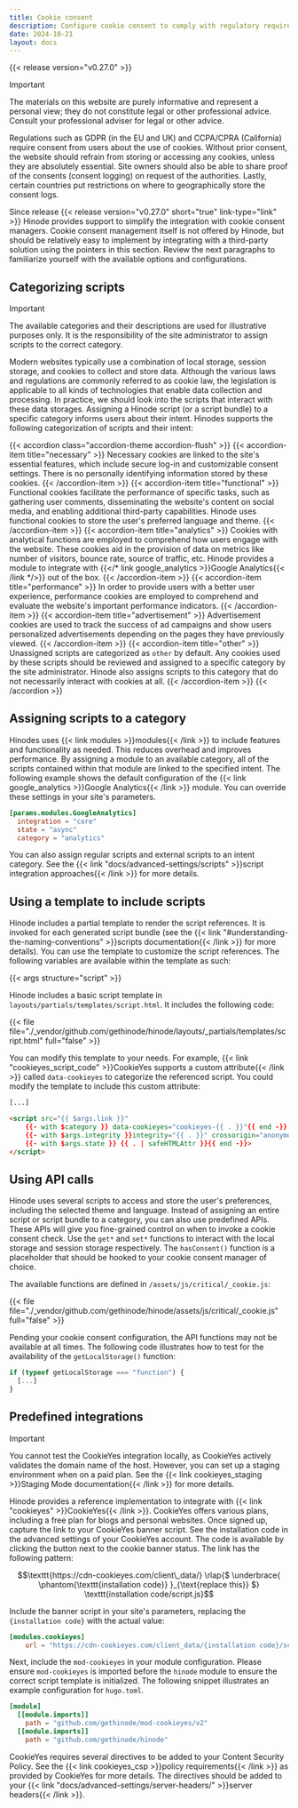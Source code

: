 ```yaml
---
title: Cookie consent
description: Configure cookie consent to comply with regulatory requirements.
date: 2024-10-21
layout: docs
---
```


{{< release version="v0.27.0" >}}

> [!IMPORTANT]
> The materials on this website are purely informative and represent a personal view; they do not constitute legal or other professional advice. Consult your professional adviser for legal or other advice.

Regulations such as GDPR (in the EU and UK) and CCPA/CPRA (California) require consent from users about the use of cookies. Without prior consent, the website should refrain from storing or accessing any cookies, unless they are absolutely essential. Site owners should also be able to share proof of the consents (consent logging) on request of the authorities. Lastly, certain countries put restrictions on where to geographically store the consent logs.

Since release {{< release version="v0.27.0" short="true" link-type="link" >}} Hinode provides support to simplify the integration with cookie consent managers. Cookie consent management itself is not offered by Hinode, but should be relatively easy to implement by integrating with a third-party solution using the pointers in this section. Review the next paragraphs to familiarize yourself with the available options and configurations.

## Categorizing scripts

> [!IMPORTANT]
> The available categories and their descriptions are used for illustrative purposes only. It is the responsibility of the site administrator to assign scripts to the correct category.

Modern websites typically use a combination of local storage, session storage, and cookies to collect and store data. Although the various laws and regulations are commonly referred to as cookie law, the legislation is applicable to all kinds of technologies that enable data collection and processing. In practice, we should look into the scripts that interact with these data storages. Assigning a Hinode script (or a script bundle) to a specific category informs users about their intent. Hinodes supports the following categorization of scripts and their intent:

<!-- markdownlint-disable MD037 -->
{{< accordion class="accordion-theme accordion-flush" >}}
  {{< accordion-item title="necessary" >}}
    Necessary cookies are linked to the site's essential features, which include secure log-in and customizable consent settings. There is no personally identifying information stored by these cookies.
  {{< /accordion-item >}}
  {{< accordion-item title="functional" >}}
    Functional cookies facilitate the performance of specific tasks, such as gathering user comments, disseminating the website's content on social media, and enabling additional third-party capabilities. Hinode uses functional cookies to store the user's preferred language and theme.
  {{< /accordion-item >}}
  {{< accordion-item title="analytics" >}}
    Cookies with analytical functions are employed to comprehend how users engage with the website. These cookies aid in the provision of data on metrics like number of visitors, bounce rate, source of traffic, etc. Hinode provides a module to integrate with {{</* link google_analytics >}}Google Analytics{{< /link */>}} out of the box.
  {{< /accordion-item >}}
  {{< accordion-item title="performance" >}}
    In order to provide users with a better user experience, performance cookies are employed to comprehend and evaluate the website's important performance indicators.
  {{< /accordion-item >}}
  {{< accordion-item title="advertisement" >}}
    Advertisement cookies are used to track the success of ad campaigns and show users personalized advertisements depending on the pages they have previously viewed.
  {{< /accordion-item >}}
  {{< accordion-item title="other" >}}
    Unassigned scripts are categorized as `other` by default. Any cookies used by these scripts should be reviewed and assigned to a specific category by the site administrator. Hinode also assigns scripts to this category that do not necessarily interact with cookies at all.
  {{< /accordion-item >}}
{{< /accordion >}}
<!-- markdownlint-enable MD037 -->

## Assigning scripts to a category

Hinodes uses {{< link modules >}}modules{{< /link >}} to include features and functionality as needed. This reduces overhead and improves performance. By assigning a module to an available category, all of the scripts contained within that module are linked to the specified intent. The following example shows the default configuration of the {{< link google_analytics >}}Google Analytics{{< /link >}} module. You can override these settings in your site's parameters.

```toml
[params.modules.GoogleAnalytics]
  integration = "core"
  state = "async"
  category = "analytics"
```

You can also assign regular scripts and external scripts to an intent category. See the {{< link "docs/advanced-settings/scripts" >}}script integration approaches{{< /link >}} for more details.

## Using a template to include scripts

Hinode includes a partial template to render the script references. It is invoked for each generated script bundle (see the {{< link "#understanding-the-naming-conventions" >}}scripts documentation{{< /link >}} for more details). You can use the template to customize the script references. The following variables are available within the template as such:

{{< args structure="script" >}}

Hinode includes a basic script template in `layouts/partials/templates/script.html`. It includes the following code:

{{< file file="./_vendor/github.com/gethinode/hinode/layouts/_partials/templates/script.html" full="false" >}}

You can modify this template to your needs. For example, {{< link "cookieyes_script_code" >}}CookieYes supports a custom attribute{{< /link >}} called `data-cookieyes` to categorize the referenced script. You could modify the template to include this custom attribute:

```html {hl_lines=[4]}
[...]

<script src="{{ $args.link }}"
    {{- with $category }} data-cookieyes="cookieyes-{{ . }}"{{ end -}}
    {{- with $args.integrity }}integrity="{{ . }}" crossorigin="anonymous"{{ end }}
    {{- with $args.state }} {{ . | safeHTMLAttr }}{{ end -}}>
</script>
```

## Using API calls

Hinode uses several scripts to access and store the user's preferences, including the selected theme and language. Instead of assigning an entire script or script bundle to a category, you can also use predefined APIs. These APIs will give you fine-grained control on when to invoke a cookie consent check. Use the `get*` and `set*` functions to interact with the local storage and session storage respectively. The `hasConsent()` function is a placeholder that should be hooked to your cookie consent manager of choice.

The available functions are defined in `/assets/js/critical/_cookie.js`:

{{< file file="./_vendor/github.com/gethinode/hinode/assets/js/critical/_cookie.js" full="false" >}}

Pending your cookie consent configuration, the API functions may not be available at all times. The following code illustrates how to test for the availability of the `getLocalStorage()` function:

```js
if (typeof getLocalStorage === "function") {
  [...]
}
```

## Predefined integrations

> [!IMPORTANT]
> You cannot test the CookieYes integration locally, as CookieYes actively validates the domain name of the host. However, you can set up a staging environment when on a paid plan. See the {{< link cookieyes_staging >}}Staging Mode documentation{{< /link >}} for more details.

Hinode provides a reference implementation to integrate with {{< link "cookieyes" >}}CookieYes{{< /link >}}. CookieYes offers various plans, including a free plan for blogs and personal websites. Once signed up, capture the link to your CookieYes banner script. See the installation code in the advanced settings of your CookieYes account. The code is available by clicking the button next to the cookie banner status. The link has the following pattern:

```math {class="mb-4"}
\texttt{https://cdn-cookieyes.com/client\_data/}

\rlap{$
    \underbrace{
        \phantom{\texttt{installation code}}
    }_{\text{replace this}}
$}

\texttt{installation code/script.js}
```

Include the banner script in your site's parameters, replacing the `{installation code}` with the actual value:

```toml
[modules.cookieyes]
    url = "https://cdn-cookieyes.com/client_data/{installation code}/script.js"
```

Next, include the `mod-cookieyes` in your module configuration. Please ensure `mod-cookieyes` is imported before the `hinode` module to ensure the correct script template is initialized. The following snippet illustrates an example configuration for `hugo.toml`.

```toml
[module]
  [[module.imports]]
    path = "github.com/gethinode/mod-cookieyes/v2"
  [[module.imports]]
    path = "github.com/gethinode/hinode"
```

CookieYes requires several directives to be added to your Content Security Policy. See the {{< link cookieyes_csp >}}policy requirements{{< /link >}} as provided by CookieYes for more details. The directives should be added to your {{< link "docs/advanced-settings/server-headers/" >}}server headers{{< /link >}}.
